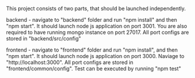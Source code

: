 This project consists of two parts, that should be launched independently.<br>

backend - navigate to "backend" folder and run "npm install" and then "npm start". It should launch node js application on port 3001. You are also required to have running mongo instance on port 27017. All port configs are stored in "backend/src/config"

frontend - navigate to "frontend" folder and run "npm install", and then "npm start". It should launch node js application on port 3000. Naviage to "http://localhost:3000". All port configs are stored in "frontend/common/config". Test can be executed by running "npm test"